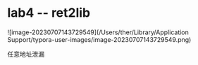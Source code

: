 # lab4 -- ret2lib

![image-20230707143729549](/Users/ther/Library/Application Support/typora-user-images/image-20230707143729549.png)

任意地址泄漏